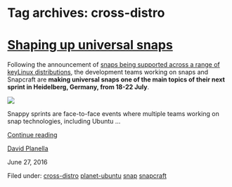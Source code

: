 





# Tag archives: cross-distro





#  [Shaping up universal snaps](/en/blog/2016/07/04/shaping-universal-snaps/)

Following the announcement of [snaps being supported across a range of keyLinux distributions](https://insights.ubuntu.com/2016/06/14/universal-snap-packages-launch-on-multiple-linux-distros), the development teams working on
snaps and Snapcraft are **making universal snaps one of the main topics of
their next sprint in Heidelberg, Germany, from 18-22 July**.

![](https://assets.ubuntu.com/v1/bb7f0c54-snaps-hero%403x.png)

Snappy sprints are face-to-face events where multiple teams working on snap
technologies, including Ubuntu ...

[Continue reading](/en/blog/2016/07/04/shaping-universal-snaps/)

[David Planella](/en/blog/authors/dpm/)

June 27, 2016

Filed under: [cross-distro](/en/blog/tags/cross-distro/) [planet-ubuntu](/en/blog/tags/planet-ubuntu/) [snap](/en/blog/tags/snap/)
[snapcraft](/en/blog/tags/snapcraft/)





